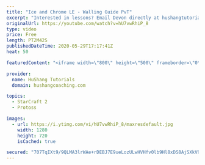```yaml
---
title: "Ice and Chrome LE - Walling Guide PvT"
excerpt: "Interested in lessons? Email Devon directly at hushangtutorials@outlook.com ------------------------------------------------------------------------------------------------------- Want to support HuShang Tutorials directly? Patreon is a website where you can contribute a monthly donation that will help"
originalUrl: https://youtube.com/watch?v=hU7vwRhiP_8
type: video
price: Free
length: PT2M42S
publishedDateTime: 2020-05-29T17:17:41Z
heat: 50

featuredContent: "<iframe width=\"800\" height=\"500\" frameborder=\"0\" src=\"https://www.youtube.com/embed/hU7vwRhiP_8\" allow=\"accelerometer; autoplay; encrypted-media; gyroscope; picture-in-picture\" allowfullscreen></iframe>"

provider:
  name: HuShang Tutorials
  domain: hushangcoaching.com

topics:
  - StarCraft 2
  - Protoss

images:
  - url: https://i.ytimg.com/vi/hU7vwRhiP_8/maxresdefault.jpg
    width: 1280
    height: 720
    isCached: true

secured: "707TqIXt9/9QLMA3lrWAe+rDEBJ7E9ueLozULwHVHfv0lb9Hl8xDS8AjSXkV9lqcEq2otktdHclywkZNVUzrQwame3azunV34rX7TQmnoHYq6v87guBwl2jjvqOgkMv5Hrq+C4vqGLsJffWsCr6I46XMsfTPFtmO05Syh123Tlor+9sb++9yw5SDuk83p4EHPJr5hR6RgFVvE2nwVEAX6xHI3SVMEa2euYuHyu+WLJ3LqK0VSWke/L09GzWBka9uIVMlWgye4eiDsOP1isbZrIgHvqF5l32OG6oDiuqANVAFwTOHdBsgGT2Io7VFfucn8UVt8r0rKBxt1G2auVxZYRZse70ZTx9WPL2uErIyf9F5B0kYsSxmNLtfBQM8BE18TP7JXHnAV8yKa5UgZdPeC/TYzwbHPDa1wcSE5qIjits=;tXTlFsEtWwXGA7LL+nMjxA=="
---
```


